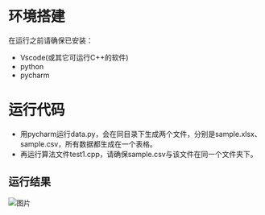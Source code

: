 # 环境搭建
在运行之前请确保已安装：
- Vscode(或其它可运行C++的软件)
- python 
- pycharm
# 运行代码
- 用pycharm运行data.py，会在同目录下生成两个文件，分别是sample.xlsx、sample.csv，所有数据都生成在一个表格。
- 再运行算法文件test1.cpp，请确保sample.csv与该文件在同一个文件夹下。
## 运行结果
![图片](https://user-images.githubusercontent.com/112942570/195314686-70bda624-6adf-4e3e-b953-6833ff3b78fb.png)
